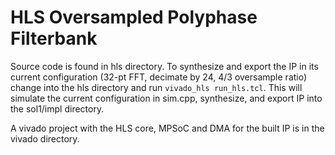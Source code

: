 # HLS Oversampled Polyphase Filterbank

Source code is found in hls directory. To synthesize and export the IP in its
current configuration (32-pt FFT, decimate by 24, 4/3 oversample ratio) change
into the hls directory and run `vivado_hls run_hls.tcl`. This will simulate the
current configuration in sim.cpp, synthesize, and export IP into the sol1/impl
directory.

A vivado project with the HLS core, MPSoC and DMA for the built IP is in the
vivado directory.
